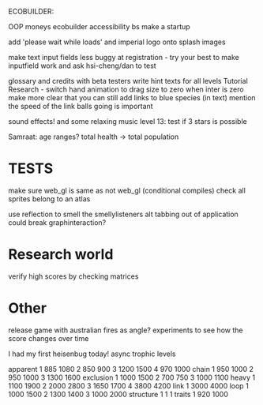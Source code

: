ECOBUILDER:

OOP moneys
ecobuilder accessibility bs
make a startup

add 'please wait while loads' and imperial logo onto splash images

make text input fields less buggy at registration - try your best to make inputfield work and ask hsi-cheng/dan to test

glossary and credits with beta testers
write hint texts for all levels
Tutorial Research - switch hand animation to drag size to zero when inter is zero
make more clear that you can still add links to blue species (in text)
mention the speed of the link balls going is important

sound effects! and some relaxing music
level 13: test if 3 stars is possible

Samraat:
age ranges?
total health -> total population


# TESTS
make sure web_gl is same as not web_gl (conditional compiles)
check all sprites belong to an atlas

use reflection to smell the smellylisteners
alt tabbing out of application could break graphinteraction?

# Research world
verify high scores by checking matrices

# Other
release game with australian fires as angle?
experiments to see how the score changes over time

I had my first heisenbug today! async trophic levels




apparent
1 885 1080
2 850 900
3 1200 1500
4 970 1000
chain
1 950 1000
2 950 1000
3 1300 1600
exclusion
1 1000 1500
2 700 750
3 1000 1100
heavy
1 1100 1900
2 2000 2800
3 1650 1700
4 3800 4200
link
1 3000 4000
loop
1 1000 1500
2 1300 1400
3 1000 2000
structure
1 1 1
traits
1 920 1000
